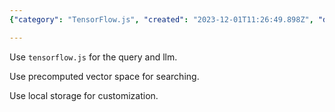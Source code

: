 ```yaml
---
{"category": "TensorFlow.js", "created": "2023-12-01T11:26:49.898Z", "date": "2023-12-01 11:26:49", "description": "This article discusses the utilization of TensorFlow.js for code documentation and client-side computations, leveraging precomputed vector spaces for search functionality, and employing local storage for customization purposes.", "modified": "2023-12-01T11:28:22.345Z", "tags": ["TensorFlow.js", "Code documentation", "Client-side compute resources", "Precomputed vector spaces", "Searching", "Local storage", "Customization"], "title": "Document Your Code With Ai, And Use Client-Side Compute Resources"}

---
```


Use `tensorflow.js` for the query and llm.

Use precomputed vector space for searching.

Use local storage for customization.
